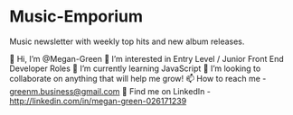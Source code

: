 # Music-Emporium
Music newsletter with weekly top hits and new album releases.

👋 Hi, I’m @Megan-Green
👀 I’m interested in Entry Level / Junior Front End Developer Roles
🌱 I’m currently learning JavaScript
💞️ I’m looking to collaborate on anything that will help me grow!
📫 How to reach me - greenm.business@gmail.com
🔗 Find me on LinkedIn - http://linkedin.com/in/megan-green-026171239
